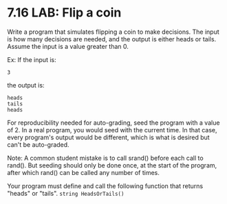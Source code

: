 # 7.16 LAB: Flip a coin
Write a program that simulates flipping a coin to make decisions. The input is how many decisions are needed, and the output is either heads or tails. Assume the input is a value greater than 0.

Ex: If the input is:
```
3
```
the output is:
```
heads
tails
heads
```
For reproducibility needed for auto-grading, seed the program with a value of 2. In a real program, you would seed with the current time. In that case, every program's output would be different, which is what is desired but can't be auto-graded.

Note: A common student mistake is to call srand() before each call to rand(). But seeding should only be done once, at the start of the program, after which rand() can be called any number of times.

Your program must define and call the following function that returns "heads" or "tails".
`string HeadsOrTails()`